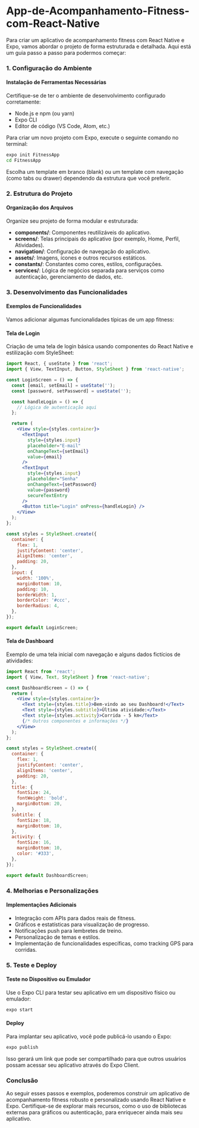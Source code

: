 # App-de-Acompanhamento-Fitness-com-React-Native

Para criar um aplicativo de acompanhamento fitness com React Native e Expo, vamos abordar o projeto de forma estruturada e detalhada. Aqui está um guia passo a passo para podermos começar:

### 1. Configuração do Ambiente

#### Instalação de Ferramentas Necessárias

Certifique-se de ter o ambiente de desenvolvimento configurado corretamente:

- Node.js e npm (ou yarn)
- Expo CLI
- Editor de código (VS Code, Atom, etc.)

Para criar um novo projeto com Expo, execute o seguinte comando no terminal:

```bash
expo init FitnessApp
cd FitnessApp
```

Escolha um template em branco (blank) ou um template com navegação (como tabs ou drawer) dependendo da estrutura que você preferir.

### 2. Estrutura do Projeto

#### Organização dos Arquivos

Organize seu projeto de forma modular e estruturada:

- **components/**: Componentes reutilizáveis do aplicativo.
- **screens/**: Telas principais do aplicativo (por exemplo, Home, Perfil, Atividades).
- **navigation/**: Configuração de navegação do aplicativo.
- **assets/**: Imagens, ícones e outros recursos estáticos.
- **constants/**: Constantes como cores, estilos, configurações.
- **services/**: Lógica de negócios separada para serviços como autenticação, gerenciamento de dados, etc.

### 3. Desenvolvimento das Funcionalidades

#### Exemplos de Funcionalidades

Vamos adicionar algumas funcionalidades típicas de um app fitness:

#### Tela de Login

Criação de uma tela de login básica usando componentes do React Native e estilização com StyleSheet:

```jsx
import React, { useState } from 'react';
import { View, TextInput, Button, StyleSheet } from 'react-native';

const LoginScreen = () => {
  const [email, setEmail] = useState('');
  const [password, setPassword] = useState('');

  const handleLogin = () => {
    // Lógica de autenticação aqui
  };

  return (
    <View style={styles.container}>
      <TextInput
        style={styles.input}
        placeholder="E-mail"
        onChangeText={setEmail}
        value={email}
      />
      <TextInput
        style={styles.input}
        placeholder="Senha"
        onChangeText={setPassword}
        value={password}
        secureTextEntry
      />
      <Button title="Login" onPress={handleLogin} />
    </View>
  );
};

const styles = StyleSheet.create({
  container: {
    flex: 1,
    justifyContent: 'center',
    alignItems: 'center',
    padding: 20,
  },
  input: {
    width: '100%',
    marginBottom: 10,
    padding: 10,
    borderWidth: 1,
    borderColor: '#ccc',
    borderRadius: 4,
  },
});

export default LoginScreen;
```

#### Tela de Dashboard

Exemplo de uma tela inicial com navegação e alguns dados fictícios de atividades:

```jsx
import React from 'react';
import { View, Text, StyleSheet } from 'react-native';

const DashboardScreen = () => {
  return (
    <View style={styles.container}>
      <Text style={styles.title}>Bem-vindo ao seu Dashboard!</Text>
      <Text style={styles.subtitle}>Última atividade:</Text>
      <Text style={styles.activity}>Corrida - 5 km</Text>
      {/* Outros componentes e informações */}
    </View>
  );
};

const styles = StyleSheet.create({
  container: {
    flex: 1,
    justifyContent: 'center',
    alignItems: 'center',
    padding: 20,
  },
  title: {
    fontSize: 24,
    fontWeight: 'bold',
    marginBottom: 20,
  },
  subtitle: {
    fontSize: 18,
    marginBottom: 10,
  },
  activity: {
    fontSize: 16,
    marginBottom: 10,
    color: '#333',
  },
});

export default DashboardScreen;
```

### 4. Melhorias e Personalizações

#### Implementações Adicionais

- Integração com APIs para dados reais de fitness.
- Gráficos e estatísticas para visualização de progresso.
- Notificações push para lembretes de treino.
- Personalização de temas e estilos.
- Implementação de funcionalidades específicas, como tracking GPS para corridas.

### 5. Teste e Deploy

#### Teste no Dispositivo ou Emulador

Use o Expo CLI para testar seu aplicativo em um dispositivo físico ou emulador:

```bash
expo start
```

#### Deploy

Para implantar seu aplicativo, você pode publicá-lo usando o Expo:

```bash
expo publish
```

Isso gerará um link que pode ser compartilhado para que outros usuários possam acessar seu aplicativo através do Expo Client.

### Conclusão

Ao seguir esses passos e exemplos, poderemos construir um aplicativo de acompanhamento fitness robusto e personalizado usando React Native e Expo. Certifique-se de explorar mais recursos, como o uso de bibliotecas externas para gráficos ou autenticação, para enriquecer ainda mais seu aplicativo.
